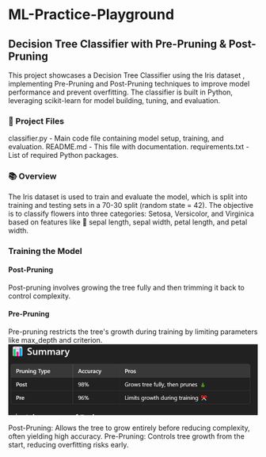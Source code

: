 # ML-Practice-Playground

## Decision Tree Classifier with Pre-Pruning & Post-Pruning

This project showcases a Decision Tree Classifier using the Iris dataset , implementing Pre-Pruning and Post-Pruning techniques to improve model performance and prevent overfitting. The classifier is built in Python, leveraging scikit-learn for model building, tuning, and evaluation.

### 📂 Project Files
classifier.py - Main code file containing model setup, training, and evaluation.
README.md - This file with documentation.
requirements.txt - List of required Python packages.
### 📚 Overview
The Iris dataset is used to train and evaluate the model, which is split into training and testing sets in a 70-30 split (random state = 42). The objective is to classify flowers into three categories: Setosa, Versicolor, and Virginica based on features like 🌱 sepal length, sepal width, petal length, and petal width.

### Training the Model
#### Post-Pruning
Post-pruning involves growing the tree fully and then trimming it back to control complexity.

####  Pre-Pruning
Pre-pruning restricts the tree's growth during training by limiting parameters like max_depth and criterion.
![alt text](image.png)


Post-Pruning: Allows the tree to grow entirely before reducing complexity, often yielding high accuracy.
Pre-Pruning: Controls tree growth from the start, reducing overfitting risks early.